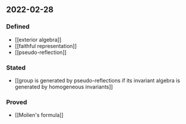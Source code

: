 ## 2022-02-28
### Defined
- [[exterior algebra]]
- [[faithful representation]]
- [[pseudo-reflection]]
### Stated
- [[group is generated by pseudo-reflections if its invariant algebra is generated by homogeneous invariants]]
### Proved
- [[Molien's formula]]